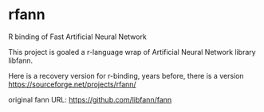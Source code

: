 # rfann
R binding of Fast Artificial Neural Network

This project is goaled a r-language wrap of Artificial Neural Network library libfann.

Here is a recovery version for r-binding, years before, there is a version https://sourceforge.net/projects/rfann/

original fann URL: https://github.com/libfann/fann
